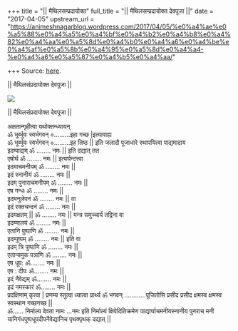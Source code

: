 +++
title = "|| मैथिलसम्प्रदायोक्त"
full_title = "|| मैथिलसम्प्रदायोक्त देवपूजा ||"
date = "2017-04-05"
upstream_url = "https://animeshnagarblog.wordpress.com/2017/04/05/%e0%a4%ae%e0%a5%88%e0%a4%a5%e0%a4%bf%e0%a4%b2%e0%a4%b8%e0%a4%82%e0%a4%aa%e0%a5%8d%e0%a4%b0%e0%a4%a6%e0%a4%be%e0%a4%af%e0%a5%8b%e0%a4%95%e0%a5%8d%e0%a4%a4-%e0%a4%a6%e0%a5%87%e0%a4%b5%e0%a4%aa/"

+++
Source: [here](https://animeshnagarblog.wordpress.com/2017/04/05/%e0%a4%ae%e0%a5%88%e0%a4%a5%e0%a4%bf%e0%a4%b2%e0%a4%b8%e0%a4%82%e0%a4%aa%e0%a5%8d%e0%a4%b0%e0%a4%a6%e0%a4%be%e0%a4%af%e0%a5%8b%e0%a4%95%e0%a5%8d%e0%a4%a4-%e0%a4%a6%e0%a5%87%e0%a4%b5%e0%a4%aa/).

|| मैथिलसंप्रदायोक्त देवपूजा ||



[![](https://animeshnagarblog.files.wordpress.com/2017/04/img_20170405_155521.jpg?w=700)](https://animeshnagarblog.files.wordpress.com/2017/04/img_20170405_155521.jpg)  

\|\| मैथिलसंप्रदायोक्त देवपूजा \|\|

अक्षतान्गृहीत्वा यथोक्तन्ध्यायन्  
ॐ भूर्ब्भुवः स्वर्भगवन् ०………इहा गच्छ \|इत्यावाह्य  
ॐ भूर्ब्भुवः स्वर्भगवन् ०………इह तिष्ठ \|\| इति जलादौ पूजाधारे
स्थापयित्वा पाद्यमादाय  
इदम्पाद्यम् ॐ …….. नमः \|\| इति दद्यात् तत  
एषोर्घ ॐ …….. नमः \|\| इत्यर्घन्दत्त्वा  
इदमाचमनीयम् ॐ …….. नमः \|\|  
इदं स्नानीयं ॐ …….. नमः \|\|  
इदम् पुनाराचमनीयम् ॐ …….. नमः \|\|  
एष गन्धः ॐ …….. नमः \|\|  
इदमनुलेपनं ॐ …….. नमः \|\| वा  
इदं रक्तचन्दनं ॐ …….. नमः \|\|  
इदमक्षतम् \|\| ॐ …….. नमः \|\| मन्त्र समुच्चार्य तद्विना वा  
इदम्मालयं ॐ …….. नमः \|\|  
एतानि पुष्पाणि ॐ …….. नमः \|\|  
इदम्पुष्पम् ॐ …….. नमः \|\| इति वा  
इदम् त्रि पुष्पाणि ॐ …….. नमः \|\|  
एतान्यमुक पत्राणि ॐ …….. नमः \|\|  
एष धूप: ॐ…….. नमः \|\|  
एष : दीपः ॐ…….. नमः \|\|  
इदं नैवेद्यम् ॐ…….. नमः \|\|  
इदं नमस्कारं ॐ…….. नमः \|\|  
प्रदक्षिणाम् कृत्वा \| प्रणम्य स्तुत्वा ध्यात्वा प्रार्थ्य ॐ भगवन्
…………पूजितोसि प्रसीद प्रसीद क्षमस्व क्षमस्व स्वस्थान गच्छगच्छ \|\|  
ॐ…… निर्माल्य देवता नामः …नमः इति निर्माल्यं क्षिपेदितिक्रमेण
पाद्यार्घाचमनीयस्नानीय पुनराच मनी यानिगंधपुष्पधूपदीपनैवेद्यानिच
पृथक्पृथक् दद्यात् \|\|

